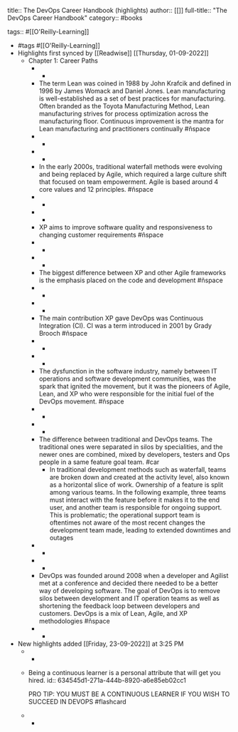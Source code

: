 title:: The DevOps Career Handbook (highlights)
author:: [[]]
full-title:: "The DevOps Career Handbook"
category:: #books

tags:: #[[O'Reilly-Learning]]

- #tags #[[O'Reilly-Learning]]
- Highlights first synced by [[Readwise]] [[Thursday, 01-09-2022]]
	- Chapter 1: Career Paths
		- -
		- The term Lean was coined in 1988 by John Krafcik and defined in 1996 by James Womack and Daniel Jones. Lean manufacturing is well-established as a set of best practices for manufacturing. Often branded as the Toyota Manufacturing Method, Lean manufacturing strives for process optimization across the manufacturing floor. Continuous improvement is the mantra for Lean manufacturing and practitioners continually #ñspace
		- -
		- -
		- In the early 2000s, traditional waterfall methods were evolving and being replaced by Agile, which required a large culture shift that focused on team empowerment. Agile is based around 4 core values and 12 principles. #ñspace
		- -
		- -
		- XP aims to improve software quality and responsiveness to changing customer requirements #ñspace
		- -
		- -
		- The biggest difference between XP and other Agile frameworks is the emphasis placed on the code and development #ñspace
		- -
		- -
		- The main contribution XP gave DevOps was Continuous Integration (CI). CI was a term introduced in 2001 by Grady Brooch #ñspace
		- -
		- -
		- The dysfunction in the software industry, namely between IT operations and software development communities, was the spark that ignited the movement, but it was the pioneers of Agile, Lean, and XP who were responsible for the initial fuel of the DevOps movement. #ñspace
		- -
		- -
		- The difference between traditional and DevOps teams. The traditional ones were separated in silos by specialities, and the newer ones are combined, mixed by developers, testers and Ops people in a same feature goal team. #car
			- In traditional development methods such as waterfall, teams are broken down and created at the activity level, also known as a horizontal slice of work. Ownership of a feature is split among various teams. In the following example, three teams must interact with the feature before it makes it to the end user, and another team is responsible for ongoing support. This is problematic; the operational support team is oftentimes not aware of the most recent changes the development team made, leading to extended downtimes and outages
		- -
		- -
		- DevOps was founded around 2008 when a developer and Agilist met at a conference and decided there needed to be a better way of developing software. The goal of DevOps is to remove silos between development and IT operation teams as well as shortening the feedback loop between developers and customers. DevOps is a mix of Lean, Agile, and XP methodologies #ñspace
		- -
- New highlights added [[Friday, 23-09-2022]] at 3:25 PM
	- -
	- Being a continuous learner is a personal attribute that will get you hired.
	  id:: 634545d1-271a-444b-8920-a6e85eb02cc1
	  
	  PRO TIP: YOU MUST BE A CONTINUOUS LEARNER IF YOU WISH TO SUCCEED IN DEVOPS #flashcard
	- -